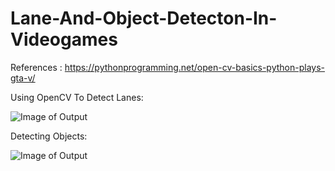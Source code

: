 # Lane-And-Object-Detecton-In-Videogames
References : https://pythonprogramming.net/open-cv-basics-python-plays-gta-v/

Using OpenCV To Detect Lanes:

![Image of Output](https://github.com/Vin-itall/Detecting-Lanes-In-Videogames-With-OpenCV/blob/master/Outputs/Lanes.gif)

Detecting Objects:

![Image of Output](https://github.com/Vin-itall/Detecting-Lanes-In-Videogames-With-OpenCV/blob/master/Outputs/ObjectDetection.gif)
